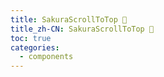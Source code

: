 ```yaml
---
title: SakuraScrollToTop 🚧
title_zh-CN: SakuraScrollToTop 🚧
toc: true
categories:
  - components
---
```

